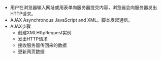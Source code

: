 - 用户在浏览器输入网址或用表单向服务器提交内容，浏览器会向服务器发出HTTP请求。
- AJAX Asynchronous JavaScript and XML。脚本发起通信。
- AJAX步骤
    - 创建XMLHttpRequest实例
    - 发出HTTP请求
    - 接收服务器传回来的数据
    - 更新网页数据
